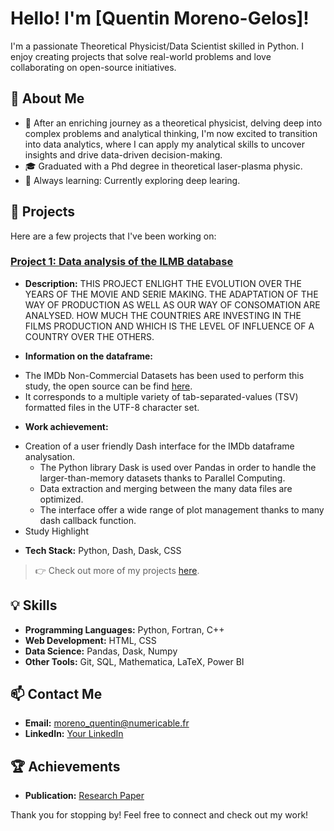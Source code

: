 # Hello! I'm [Quentin Moreno-Gelos]!

I'm a passionate Theoretical Physicist/Data Scientist skilled in Python. I enjoy creating projects that solve real-world problems and love collaborating on open-source initiatives.

## 📖 About Me

- 💼 After an enriching journey as a theoretical physicist, delving deep into complex problems and analytical thinking, I'm now excited to transition into data analytics, where I can apply my analytical skills to uncover insights and drive data-driven decision-making.
- 🎓 Graduated with a Phd degree in theoretical laser-plasma physic.
- 🌱 Always learning: Currently exploring deep learing.

## 🚀 Projects

Here are a few projects that I've been working on:

### [Project 1: Data analysis of the ILMB database](https://github.com/KantMG/Cinema_Project/blob/master/README.md)
- **Description:** THIS PROJECT ENLIGHT THE EVOLUTION OVER THE YEARS OF THE MOVIE AND SERIE MAKING.
THE ADAPTATION OF THE WAY OF PRODUCTION AS WELL AS OUR WAY OF CONSOMATION ARE ANALYSED.
HOW MUCH THE COUNTRIES ARE INVESTING IN THE FILMS PRODUCTION AND WHICH IS THE LEVEL OF INFLUENCE OF A COUNTRY OVER THE OTHERS.

- **Information on the dataframe:** 
* The IMDb Non-Commercial Datasets has been used to perform this study, the open source can be find [here](https://developer.imdb.com/non-commercial-datasets/). 
* It corresponds to a multiple variety of tab-separated-values (TSV) formatted files in the UTF-8 character set.

- **Work achievement:** 
* Creation of a user friendly Dash interface for the IMDb dataframe analysation.
  * The Python library Dask is used over Pandas in order to handle the larger-than-memory datasets thanks to Parallel Computing.
  * Data extraction and merging between the many data files are optimized.
  * The interface offer a wide range of plot management thanks to many dash callback function.
* Study Highlight

- **Tech Stack:** Python, Dash, Dask, CSS


> 👉 Check out more of my projects [here](https://github.com/KantMG).

## 💡 Skills

- **Programming Languages:** Python, Fortran, C++
- **Web Development:** HTML, CSS
- **Data Science:** Pandas, Dask, Numpy
- **Other Tools:** Git, SQL, Mathematica, LaTeX, Power BI

## 📫 Contact Me

- **Email:** [moreno_quentin@numericable.fr](moreno_quentin@numericable.fr)
- **LinkedIn:** [Your LinkedIn](www.linkedin.com/in/quentin-moreno-727178b1)

## 🏆 Achievements

- **Publication:** [Research Paper](https://www.researchgate.net/profile/Quentin-Moreno)

Thank you for stopping by! Feel free to connect and check out my work!
